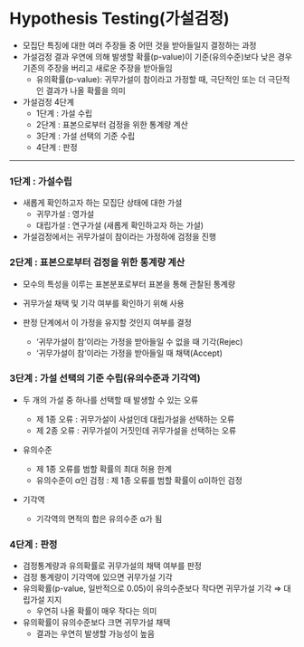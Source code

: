 # Hypothesis Testing(가설검정)

- 모집단 특징에 대한 여러 주장들 중 어떤 것을 받아들일지 결정하는 과정
- 가설검정 결과 우연에 의해 발생할 확률(p-value)이 기준(유의수준)보다 낮은 경우 기존의 주장을 버리고 새로운 주장을 받아들임
  - 유의확률(p-value): 귀무가설이 참이라고 가정할 때, 극단적인 또는 더 극단적인 결과가 나올 확률을 의미
- 가설검정 4단계
  - 1단계 : 가설 수립
  - 2단계 : 표본으로부터 검정을 위한 통계량 계산
  - 3단계 : 가설 선택의 기준 수립
  - 4단계 : 판정

---

### 1단계 : 가설수립

- 새롭게 확인하고자 하는 모집단 상태에 대한 가설
  - 귀무가설 : 영가설
  - 대립가설 : 연구가설 (새롭게 확인하고자 하는 가설)
- 가설검정에서는 귀무가설이 참이라는 가정하에 검정을 진행



### 2단계 : 표본으로부터 검정을 위한 통계량 계산

- 모수의 특성을 이루는 표본분포로부터 표본을 통해 관찰된 통계량

- 귀무가설 채택 및 기각 여부를 확인하기 위해 사용

- 판정 단계에서 이 가정을 유지할 것인지 여부를 결정

  - ‘귀무가설이 참’이라는 가정을 받아들일 수 없을 때 기각(Rejec)
  - ‘귀무가설이 참’이라는 가정을 받아들일 때 채택(Accept)

  

### 3단계 : 가설 선택의 기준 수립(유의수준과 기각역)

- 두 개의 가설 중 하나를 선택할 때 발생할 수 있는 오류

  - 제 1종 오류 : 귀무가설이 사설인데 대립가설을 선택하는 오류
  - 제 2종 오류 : 귀무가설이 거짓인데 귀무가설을 선택하는 오류

- 유의수준

  - 제 1종 오류를 범할 확률의 최대 허용 한계
  - 유의수준이 α인 검정 : 제 1종 오류를 범할 확률이 α이하인 검정

- 기각역

  - 기각역의 면적의 합은 유의수준 α가 됨

  

### 4단계 : 판정

- 검정통계량과 유의확률로 귀무가설의 채택 여부를 판정
- 검정 통계량이 기각역에 있으면 귀무가설 기각
- 유의확률(p-value, 일반적으로 0.05)이 유의수준보다 작다면 귀무가설 기각 ⇒ 대립가설 지지
  - 우연히 나올 확률이 매우 작다는 의미
- 유의확률이 유의수준보다 크면 귀무가설 채택
  - 결과는 우연히 발생할 가능성이 높음
